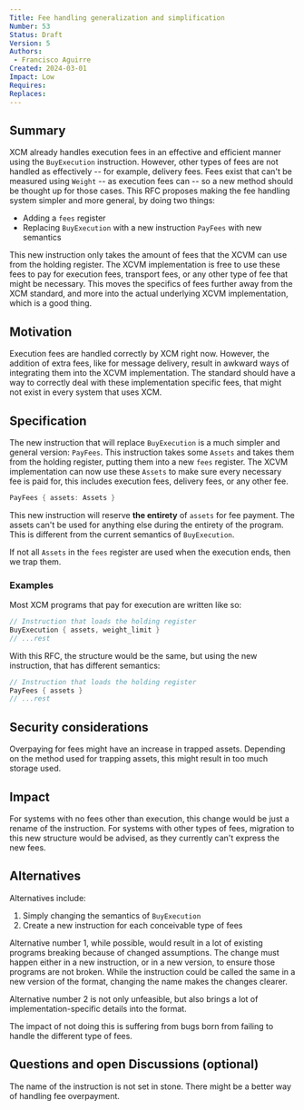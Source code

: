 ```yaml
---
Title: Fee handling generalization and simplification
Number: 53
Status: Draft
Version: 5
Authors:
 - Francisco Aguirre
Created: 2024-03-01
Impact: Low
Requires:
Replaces:
---
```


## Summary

XCM already handles execution fees in an effective and efficient manner using the `BuyExecution` instruction.
However, other types of fees are not handled as effectively -- for example, delivery fees.
Fees exist that can't be measured using `Weight` -- as execution fees can -- so a new method should be thought up for those cases.
This RFC proposes making the fee handling system simpler and more general, by doing two things:
- Adding a `fees` register
- Replacing `BuyExecution` with a new instruction `PayFees` with new semantics

This new instruction only takes the amount of fees that the XCVM can use from the holding register.
The XCVM implementation is free to use these fees to pay for execution fees, transport fees, or any other type of fee that might be necessary.
This moves the specifics of fees further away from the XCM standard, and more into the actual underlying XCVM implementation, which is a good thing.

## Motivation

Execution fees are handled correctly by XCM right now.
However, the addition of extra fees, like for message delivery, result in awkward ways of integrating them into the XCVM implementation.
The standard should have a way to correctly deal with these implementation specific fees, that might not exist in every system that uses XCM.

## Specification

The new instruction that will replace `BuyExecution` is a much simpler and general version: `PayFees`.
This instruction takes some `Assets` and takes them from the holding register, putting them into a new `fees` register.
The XCVM implementation can now use these `Assets` to make sure every necessary fee is paid for, this includes execution fees, delivery fees, or any other fee.

```rust
PayFees { assets: Assets }
```

This new instruction will reserve **the entirety** of `assets` for fee payment.
The assets can't be used for anything else during the entirety of the program.
This is different from the current semantics of `BuyExecution`.

If not all `Assets` in the `fees` register are used when the execution ends, then we trap them.

### Examples

Most XCM programs that pay for execution are written like so:

```rust
// Instruction that loads the holding register
BuyExecution { assets, weight_limit }
// ...rest
```

With this RFC, the structure would be the same, but using the new instruction, that has different semantics:

```rust
// Instruction that loads the holding register
PayFees { assets }
// ...rest
```

## Security considerations

Overpaying for fees might have an increase in trapped assets.
Depending on the method used for trapping assets, this might result in too much storage used.

## Impact

For systems with no fees other than execution, this change would be just a rename of the instruction.
For systems with other types of fees, migration to this new structure would be advised, as they currently can't express the new fees.

## Alternatives

Alternatives include:
1. Simply changing the semantics of `BuyExecution`
2. Create a new instruction for each conceivable type of fees

Alternative number 1, while possible, would result in a lot of existing programs breaking because of changed assumptions.
The change must happen either in a new instruction, or in a new version, to ensure those programs are not broken.
While the instruction could be called the same in a new version of the format, changing the name makes the changes clearer.

Alternative number 2 is not only unfeasible, but also brings a lot of implementation-specific details into the format.

The impact of not doing this is suffering from bugs born from failing to handle the different type of fees.

## Questions and open Discussions (optional)

The name of the instruction is not set in stone.
There might be a better way of handling fee overpayment.
